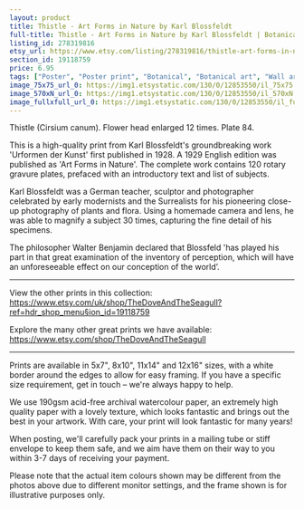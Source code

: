 ```yaml
---
layout: product
title: Thistle - Art Forms in Nature by Karl Blossfeldt 
full-title: Thistle - Art Forms in Nature by Karl Blossfeldt | Botanical print, wall art, room decor, black & white, sepia, photograph, print
listing_id: 278319816
etsy_url: https://www.etsy.com/listing/278319816/thistle-art-forms-in-nature-by-karl?utm_source=thedoveandtheseagull&utm_medium=api&utm_campaign=api
section_id: 19118759
price: 6.95
tags: ["Poster", "Poster print", "Botanical", "Botanical art", "Wall art", "Botanical poster", "Photograph", "Vintage", "Black and white", "Sepia", "Minimal", "Plant", "High quality print"]
image_75x75_url_0: https://img1.etsystatic.com/130/0/12853550/il_75x75.1013156619_papi.jpg
image_570xN_url_0: https://img1.etsystatic.com/130/0/12853550/il_570xN.1013156619_papi.jpg
image_fullxfull_url_0: https://img1.etsystatic.com/130/0/12853550/il_fullxfull.1013156619_papi.jpg
---
```

Thistle (Cirsium canum). Flower head enlarged 12 times. Plate 84.

This is a high-quality print from Karl Blossfeldt&#39;s groundbreaking work &#39;Urformen der Kunst&#39; first published in 1928. A 1929 English edition was published as &#39;Art Forms in Nature&#39;. The complete work contains 120 rotary gravure plates, prefaced with an introductory text and list of subjects.

Karl Blossfeldt was a German teacher, sculptor and photographer celebrated by early modernists and the Surrealists for his pioneering close-up photography of plants and flora. Using a homemade camera and lens, he was able to magnify a subject 30 times, capturing the fine detail of his specimens.

The philosopher Walter Benjamin declared that Blossfeld &#39;has played his part in that great examination of the inventory of perception, which will have an unforeseeable effect on our conception of the world’. 

---

View the other prints in this collection: https://www.etsy.com/uk/shop/TheDoveAndTheSeagull?ref=hdr_shop_menu§ion_id=19118759

Explore the many other great prints we have available: https://www.etsy.com/shop/TheDoveAndTheSeagull

---

Prints are available in 5x7&quot;, 8x10&quot;, 11x14&quot; and 12x16&quot; sizes, with a white border around the edges to allow for easy framing. If you have a specific size requirement, get in touch – we&#39;re always happy to help.

We use 190gsm acid-free archival watercolour paper, an extremely high quality paper with a lovely texture, which looks fantastic and brings out the best in your artwork. With care, your print will look fantastic for many years!

When posting, we&#39;ll carefully pack your prints in a mailing tube or stiff envelope to keep them safe, and we aim have them on their way to you within 3-7 days of receiving your payment.

Please note that the actual item colours shown may be different from the photos above due to different monitor settings, and the frame shown is for illustrative purposes only.
